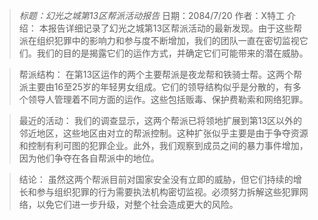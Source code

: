 > _标题：幻光之城第13区帮派活动报告_
> 日期：2084/7/20
> 作者：X特工
> 介绍：
> 本报告详细记录了幻光之城第13区帮派活动的最新发现。由于这些帮派在组织犯罪中的影响力和参与度不断增加，我们的团队一直在密切监视它们。我们的目的是揭露它们的运作方式，并确定它们可能带来的潜在威胁。

> 帮派结构：
> 在第13区运作的两个主要帮派是夜龙帮和铁骑士帮。这两个帮派主要由16至25岁的年轻男女组成。它们的领导结构似乎是分散的，有多个领导人管理着不同方面的运作。这些包括贩毒、保护费勒索和网络犯罪。

> 最近的活动：
> 我们的调查显示，这两个帮派已将领地扩展到第13区以外的邻近地区，这些地区由对立的帮派控制。这种扩张似乎主要是由于争夺资源和控制有利可图的犯罪企业。此外，我们观察到成员之间的暴力事件增加，因为他们争夺在各自帮派中的地位。

> 结论：
> 虽然这两个帮派目前对国家安全没有立即的威胁，但它们持续的增长和参与组织犯罪的行为需要执法机构密切监视。必须努力拆解这些犯罪网络，以免它们进一步升级，对整个社会造成更大的风险。

